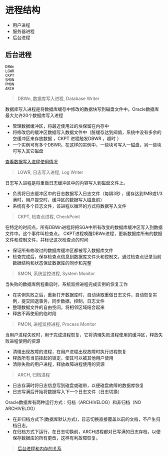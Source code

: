 # 进程结构

- 用户进程
- 服务器进程
- 后台进程

## 后台进程

```oracle
DBWn
LGWR
CKPT
SMON
PMON
ARCH
```

> DBWn, 数据库写入进程, Database Writer

数据库写入进程是将数据库缓存中修改的数据块写到磁盘文件中。Oracle数据库最大允许20个数据库写入进程
- 管理数据缓冲区，将最近使用过的块保留在内存中
- 将修改后的缓冲区数据写入数据文件中（脏缓存达到阀值，系统中没有多余的空缓冲区来存放数据 ，CKPT 进程触发DBWR ，超时 ）
- 一个实例可有多个DBWR。在这样的实例中，一些块可写入一磁盘，另一些块可写入其它磁盘

[查看数据写入进程使用情况](../sql_demo/mgmt/progress.sql)

> LGWR, 日志写入进程, Log Writer

日志写入进程是将重做日志缓冲区中的内容写入到磁盘文件上。
- 负责将日志缓冲区中的日志数据写入日志文件（每隔3秒 ，缓存达到1MB或1/3满时，用户提交时，缓冲区的数据写入磁盘前）
- 系统有多个日志文件，该进程以循环的方式将数据写入文件


> CKPT, 检查点进程, CheckPoint

在特定的时间点，所有DBWn进程将把SGA中所有改变的数据库缓冲区写入到数据文件中。这个事件叫检查点。
CKPT进程唤醒DBWn进程，更新数据库所有的数据文件和控制文件，并标记这次检查点的时间
- 保证所有修改过的数据库缓冲区都被写入数据库文件
- 检查完成后，保存检查点信息到数据库文件头和控制文，通过检查点记录当前数据结构和状态保证数据库的同步和完整


> SMON, 系统监控进程, System Monitor

当失败的数据库例程重启时，系统监控进程完成实例的恢复工作
- 在实例失败之后，重新打开数据库时，自动读取重做日志文件，自动恢复实例，提交回退事务，同步数据，控制，日志文件
- 整理数据文件的自由空间，将相邻区域结合起来
- 释放不再使用的临时段


> PMON, 进程监控进程, Process Monitor

当用户进程失败时，用于完成进程恢复，它将清理失败进程使用的缓冲区，释放失败进程使用的资源
- 清理出现故障的进程，在用户进程出现故障时执行进程恢复 
- 释放所有当前挂起的锁定，使其可以被其他用户使用 
- 清除失败的用户进程，释放故障进程使用的资源

> ARCH, 归档进程

- 日志存满时将日志信息写到磁盘或磁带，以便磁盘故障的数据库恢复
- 日志写满后开始将数据写入下一个日志文件（日志切换）

Oracle数据库有两种运行方式：归档（ARCHIVELOG）和非归档（NO ARCHIVELOG）

- 在非归档方式下(数据库默认方式)，日志切换直接覆盖以前的文档，不产生归档日志。
- 在归档方式下运行，在日志切换前，ARCH进程都对已写满的日志存档，以便保存数据库的所有更改，这样有利故障恢复。


> [后台进程和内存的关系](img/progress_memory.png)